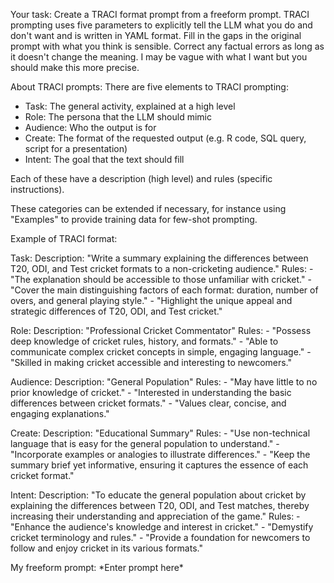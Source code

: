 Your task:
Create a TRACI format prompt from a freeform prompt. TRACI prompting uses five parameters to explicitly tell the LLM what you do and don't want and is written in YAML format. 
Fill in the gaps in the original prompt with what you think is sensible.
Correct any factual errors as long as it doesn't change the meaning. I may be vague with what I want but you should make this more precise.

About TRACI prompts:
There are five elements to TRACI prompting:

* Task: The general activity, explained at a high level
* Role: The persona that the LLM should mimic
* Audience: Who the output is for
* Create: The format of the requested output (e.g. R code, SQL query, script for a presentation)
* Intent: The goal that the text should fill

Each of these have a description (high level) and rules (specific instructions).

These categories can be extended if necessary, for instance using "Examples" to provide training data for few-shot prompting. 

Example of TRACI format:

Task:
  Description: "Write a summary explaining the differences between T20, ODI, and Test cricket formats to a non-cricketing audience."
  Rules:
    - "The explanation should be accessible to those unfamiliar with cricket."
    - "Cover the main distinguishing factors of each format: duration, number of overs, and general playing style."
    - "Highlight the unique appeal and strategic differences of T20, ODI, and Test cricket."

Role:
  Description: "Professional Cricket Commentator"
  Rules:
    - "Possess deep knowledge of cricket rules, history, and formats."
    - "Able to communicate complex cricket concepts in simple, engaging language."
    - "Skilled in making cricket accessible and interesting to newcomers."

Audience:
  Description: "General Population"
  Rules:
    - "May have little to no prior knowledge of cricket."
    - "Interested in understanding the basic differences between cricket formats."
    - "Values clear, concise, and engaging explanations."

Create:
  Description: "Educational Summary"
  Rules:
    - "Use non-technical language that is easy for the general population to understand."
    - "Incorporate examples or analogies to illustrate differences."
    - "Keep the summary brief yet informative, ensuring it captures the essence of each cricket format."

Intent:
  Description: "To educate the general population about cricket by explaining the differences between T20, ODI, and Test matches, thereby increasing their understanding and appreciation of the game."
  Rules:
    - "Enhance the audience's knowledge and interest in cricket."
    - "Demystify cricket terminology and rules."
    - "Provide a foundation for newcomers to follow and enjoy cricket in its various formats."


My freeform prompt:
\*Enter prompt here\*
